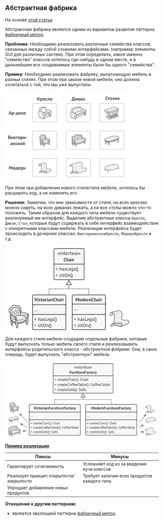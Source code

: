## Абстрактная фабрика
На основе [этой статьи](https://refactoring.guru/ru/design-patterns/abstract-factory)

Абстрактная фабрика является одним из вариантов развития паттерна
[фабричный метод](./factory_method.md).

**Проблема:** Необходимо реализовать различные семейства классов, связанных между
собой схожими интерфейсами, (например элементы GUI для различных систем). При этом
определить, какое именно "семейство" классов хотелось где-нибудь в одном месте, и
в дальнейшем все создаваемые элементы были бы одного "семейства".

**Пример**: Необходимо реализовать фабрику, выпускающую мебель в разных стилях.
При этом при заказе новой мебели, она должна сочетаться с той, что мы уже выпустили.

![Разные стили одной и той же мебели](./img/abstract_factory_1.png)

При этом при добавлении нового стиля/типа мебели, хотелось бы расширять код, а не
изменять его.

**Решение**: Заметим, что вне зависимости от стиля, на всех креслах можно сидеть,
на всех диванах лежать, а на все столы можно что-то положить. Таким образом для 
каждого типа мебели существует реализуемый им интерфейс. Выделим абстрактные классы
`Кресло`, `Диван`, `Стол`, которые будут содержать в себе интерфейс взаимодействия
с конкретными классами мебели. Реализация интерфейса будет происходить в дочерних
классах: `ВикторианскоеКресло`, `МодернКресло` и т.д.

![Интерфейс мебели и его реализация](./img/abstract_factory_2.png)

Для каждого стиля мебели создадим отдельные фабрики, которые будут выпускать только
мебель своего стиля и реализовывать интерфейсы родительского класса - _абстрактной
фабрики_. Она, в свою очередь, будет выпускать "абстрактную" мебель.

![Абстрактная фабрика](./img/abstract_factory_3.png)

**[Пример реализации](../../src/patterns/abstract_factory.cpp)**

| Плюсы | Минусы |
|-------|--------|
| Гарантирует сочетаемость |  Усложняет код из за введения кучи классов |
| Реализует принцип _открытости/закрытости_ | Требует наличие всех продуктов каждого типа |
| Упрощает добавление новых продуктов |  |

**Отношение к другим паттернам:** 
* является эволюцией паттерна [фабричный метод](../factory_method.md).

